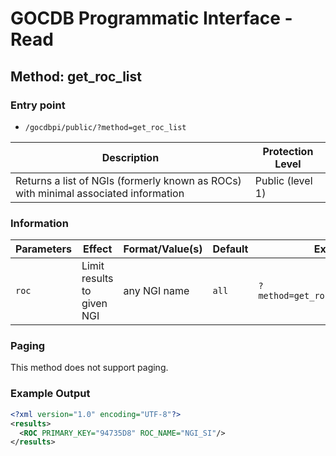 # GOCDB Programmatic Interface - Read

## Method: get_roc_list

### Entry point

- `/gocdbpi/public/?method=get_roc_list`

| Description | Protection Level |
| - | - |
| Returns a list of NGIs (formerly known as ROCs) with minimal associated information  | Public (level 1) |

### Information

| Parameters | Effect | Format/Value(s) | Default | Example |
| - | - | - | - | - |
| `roc` | Limit results to given NGI | any NGI name | `all` | `?method=get_roc_list&roc=NGI_SI` |

### Paging

This method does not support paging.

### Example Output

```xml
<?xml version="1.0" encoding="UTF-8"?>
<results>
  <ROC PRIMARY_KEY="94735D8" ROC_NAME="NGI_SI"/>
</results>
```
